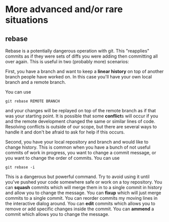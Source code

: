 
# More advanced and/or rare situations

## rebase

Rebase is a potentially dangerous operation with git. This "reapplies" commits
as if they were sets of diffs you were adding then committing all over again. This is useful
in two (probably more) scenarios:

First, you have a branch and want to keep a **linear history** on top of another branch people
have worked on. In this case you'll have your own local branch and a remote branch.

You can use

```
git rebase REMOTE BRANCH
```

and your changes will be replayed on top of the remote branch as if that was your starting point.
It is possible that some **conflict**s will occur if you and the remote development changed the same
or similar lines of code. Resolving conflicts is outside of our scope, but there are several ways to
handle it and don't be afraid to ask for help if this occurs.

Second, you have your local repository and branch and would like to change history. This is common
when you have a bunch of not useful commits of work in progress, you want to change a commit message,
or you want to change the order of commits. You can use

```
git rebase -i
```

This is a dangerous but powerful command. Try to avoid using it until you've pushed your code somewhere safe
or work on a toy repository. You can **squash** commits which will merge them in to a single commit in history
and allow you to change the message. You can **fixup** which will just merge commits to a single commit. You
can reorder commits my moving lines in the interactive dialog around. You can **edit** commits which allows you
to remove or add specific changes inside the commit. You can **ammend** a commit which allows you to change the
message.



